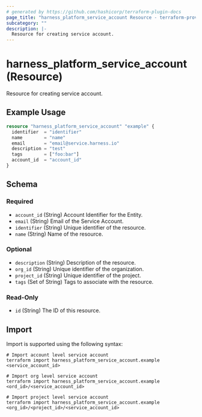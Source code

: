 ```yaml
---
# generated by https://github.com/hashicorp/terraform-plugin-docs
page_title: "harness_platform_service_account Resource - terraform-provider-harness"
subcategory: ""
description: |-
  Resource for creating service account.
---
```


# harness_platform_service_account (Resource)

Resource for creating service account.

## Example Usage

```terraform
resource "harness_platform_service_account" "example" {
  identifier  = "identifier"
  name        = "name"
  email       = "email@service.harness.io"
  description = "test"
  tags        = ["foo:bar"]
  account_id  = "account_id"
}
```

<!-- schema generated by tfplugindocs -->
## Schema

### Required

- `account_id` (String) Account Identifier for the Entity.
- `email` (String) Email of the Service Account.
- `identifier` (String) Unique identifier of the resource.
- `name` (String) Name of the resource.

### Optional

- `description` (String) Description of the resource.
- `org_id` (String) Unique identifier of the organization.
- `project_id` (String) Unique identifier of the project.
- `tags` (Set of String) Tags to associate with the resource.

### Read-Only

- `id` (String) The ID of this resource.

## Import

Import is supported using the following syntax:

```shell
# Import account level service account
terraform import harness_platform_service_account.example <service_account_id>

# Import org level service account
terraform import harness_platform_service_account.example <ord_id>/<service_account_id>

# Import project level service account
terraform import harness_platform_service_account.example <org_id>/<project_id>/<service_account_id>
```

